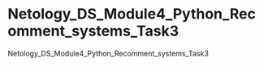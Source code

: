 # Netology_DS_Module4_Python_Recomment_systems_Task3
Netology_DS_Module4_Python_Recomment_systems_Task3
